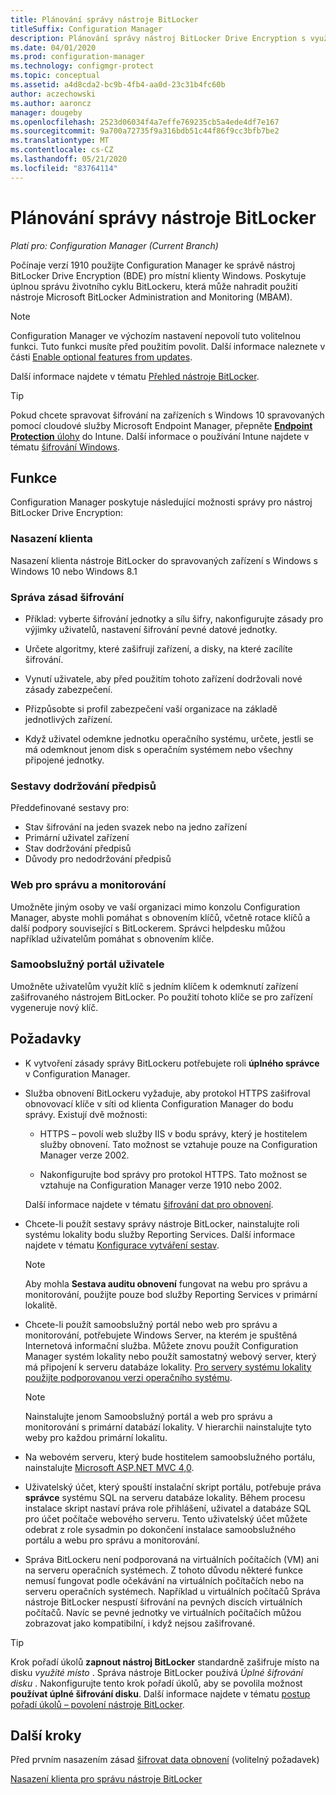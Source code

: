 ```yaml
---
title: Plánování správy nástroje BitLocker
titleSuffix: Configuration Manager
description: Plánování správy nástroj BitLocker Drive Encryption s využitím Configuration Manager
ms.date: 04/01/2020
ms.prod: configuration-manager
ms.technology: configmgr-protect
ms.topic: conceptual
ms.assetid: a4d8cda2-bc9b-4fb4-aa0d-23c31b4fc60b
author: aczechowski
ms.author: aaroncz
manager: dougeby
ms.openlocfilehash: 2523d06034f4a7effe769235cb5a4ede4df7e167
ms.sourcegitcommit: 9a700a72735f9a316bdb51c44f86f9cc3bfb7be2
ms.translationtype: MT
ms.contentlocale: cs-CZ
ms.lasthandoff: 05/21/2020
ms.locfileid: "83764114"
---
```

# <a name="plan-for-bitlocker-management"></a>Plánování správy nástroje BitLocker

*Platí pro: Configuration Manager (Current Branch)*

<!-- 3601034 -->

Počínaje verzí 1910 použijte Configuration Manager ke správě nástroj BitLocker Drive Encryption (BDE) pro místní klienty Windows. Poskytuje úplnou správu životního cyklu BitLockeru, která může nahradit použití nástroje Microsoft BitLocker Administration and Monitoring (MBAM).

> [!Note]  
> Configuration Manager ve výchozím nastavení nepovolí tuto volitelnou funkci. Tuto funkci musíte před použitím povolit. Další informace naleznete v části [Enable optional features from updates](../../core/servers/manage/install-in-console-updates.md#bkmk_options).  

Další informace najdete v tématu [Přehled nástroje BitLocker](https://docs.microsoft.com/windows/security/information-protection/bitlocker/bitlocker-overview).

> [!TIP]
> Pokud chcete spravovat šifrování na zařízeních s Windows 10 spravovaných pomocí cloudové služby Microsoft Endpoint Manager, přepněte [ **Endpoint Protection** úlohy](../../comanage/workloads.md#endpoint-protection) do Intune. Další informace o používání Intune najdete v tématu [šifrování Windows](/intune/protect/endpoint-protection-windows-10#windows-encryption).

## <a name="features"></a>Funkce

Configuration Manager poskytuje následující možnosti správy pro nástroj BitLocker Drive Encryption:

### <a name="client-deployment"></a>Nasazení klienta

Nasazení klienta nástroje BitLocker do spravovaných zařízení s Windows s Windows 10 nebo Windows 8.1

### <a name="manage-encryption-policies"></a>Správa zásad šifrování

- Příklad: vyberte šifrování jednotky a sílu šifry, nakonfigurujte zásady pro výjimky uživatelů, nastavení šifrování pevné datové jednotky.

- Určete algoritmy, které zašifrují zařízení, a disky, na které zacílíte šifrování.

- Vynutí uživatele, aby před použitím tohoto zařízení dodržovali nové zásady zabezpečení.

- Přizpůsobte si profil zabezpečení vaší organizace na základě jednotlivých zařízení.

- Když uživatel odemkne jednotku operačního systému, určete, jestli se má odemknout jenom disk s operačním systémem nebo všechny připojené jednotky.

### <a name="compliance-reports"></a>Sestavy dodržování předpisů

Předdefinované sestavy pro:

- Stav šifrování na jeden svazek nebo na jedno zařízení
- Primární uživatel zařízení
- Stav dodržování předpisů
- Důvody pro nedodržování předpisů

### <a name="administration-and-monitoring-website"></a>Web pro správu a monitorování

Umožněte jiným osoby ve vaší organizaci mimo konzolu Configuration Manager, abyste mohli pomáhat s obnovením klíčů, včetně rotace klíčů a další podpory související s BitLockerem. Správci helpdesku můžou například uživatelům pomáhat s obnovením klíče.

### <a name="user-self-service-portal"></a>Samoobslužný portál uživatele

Umožněte uživatelům využít klíč s jedním klíčem k odemknutí zařízení zašifrovaného nástrojem BitLocker. Po použití tohoto klíče se pro zařízení vygeneruje nový klíč.

## <a name="prerequisites"></a>Požadavky

- K vytvoření zásady správy BitLockeru potřebujete roli **úplného správce** v Configuration Manager.

- Služba obnovení BitLockeru vyžaduje, aby protokol HTTPS zašifroval obnovovací klíče v síti od klienta Configuration Manager do bodu správy. Existují dvě možnosti:

  - HTTPS – povolí web služby IIS v bodu správy, který je hostitelem služby obnovení. Tato možnost se vztahuje pouze na Configuration Manager verze 2002.<!-- 5925660 -->

  - Nakonfigurujte bod správy pro protokol HTTPS. Tato možnost se vztahuje na Configuration Manager verze 1910 nebo 2002.

  Další informace najdete v tématu [šifrování dat pro obnovení](../deploy-use/bitlocker/encrypt-recovery-data.md).

- Chcete-li použít sestavy správy nástroje BitLocker, nainstalujte roli systému lokality bodu služby Reporting Services. Další informace najdete v tématu [Konfigurace vytváření sestav](../../core/servers/manage/configuring-reporting.md).

    > [!NOTE]
    > Aby mohla **Sestava auditu obnovení** fungovat na webu pro správu a monitorování, použijte pouze bod služby Reporting Services v primární lokalitě.

- Chcete-li použít samoobslužný portál nebo web pro správu a monitorování, potřebujete Windows Server, na kterém je spuštěná Internetová informační služba. Můžete znovu použít Configuration Manager systém lokality nebo použít samostatný webový server, který má připojení k serveru databáze lokality. [Pro servery systému lokality použijte podporovanou verzi operačního systému](../../core/plan-design/configs/supported-operating-systems-for-site-system-servers.md).

    > [!NOTE]
    > Nainstalujte jenom Samoobslužný portál a web pro správu a monitorování s primární databází lokality. V hierarchii nainstalujte tyto weby pro každou primární lokalitu.

- Na webovém serveru, který bude hostitelem samoobslužného portálu, nainstalujte [Microsoft ASP.NET MVC 4,0](https://docs.microsoft.com/aspnet/mvc/mvc4).

- Uživatelský účet, který spouští instalační skript portálu, potřebuje práva **správce** systému SQL na serveru databáze lokality. Během procesu instalace skript nastaví práva role přihlášení, uživatel a databáze SQL pro účet počítače webového serveru. Tento uživatelský účet můžete odebrat z role sysadmin po dokončení instalace samoobslužného portálu a webu pro správu a monitorování.

- Správa BitLockeru není podporovaná na virtuálních počítačích (VM) ani na serveru operačních systémech. Z tohoto důvodu některé funkce nemusí fungovat podle očekávání na virtuálních počítačích nebo na serveru operačních systémech. Například u virtuálních počítačů Správa nástroje BitLocker nespustí šifrování na pevných discích virtuálních počítačů. Navíc se pevné jednotky ve virtuálních počítačích můžou zobrazovat jako kompatibilní, i když nejsou zašifrované.

> [!TIP]
> Krok pořadí úkolů **zapnout nástroj BitLocker** standardně zašifruje místo na disku *využité místo* . Správa nástroje BitLocker používá *Úplné šifrování disku* . Nakonfigurujte tento krok pořadí úkolů, aby se povolila možnost **používat úplné šifrování disku**. Další informace najdete v tématu [postup pořadí úkolů – povolení nástroje BitLocker](../../osd/understand/task-sequence-steps.md#BKMK_EnableBitLocker).

## <a name="next-steps"></a>Další kroky

Před prvním nasazením zásad [šifrovat data obnovení](../deploy-use/bitlocker/encrypt-recovery-data.md) (volitelný požadavek)

[Nasazení klienta pro správu nástroje BitLocker](../deploy-use/bitlocker/deploy-management-agent.md)
